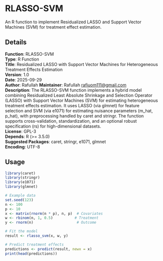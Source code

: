 # RLASSO-SVM
An R function to implement Residualized LASSO and Support Vector Machines (SVM) for treatment effect estimation.
## Details
**Function**: RLASSO-SVM  
**Type**: R Function  
**Title**: Residualized LASSO with Support Vector Machines for Heterogeneous Treatment Effects Estimation  
**Version**: 1.0  
**Date**: 2025-09-29  
**Author**: Rafullah
**Maintainer**: Rafullah <rafiuom111@gmail.com>  
**Description**: The RLASSO-SVM function implements a hybrid model combining Residualized Least Absolute Shrinkage and Selection Operator (LASSO) with Support Vector Machines (SVM) for estimating heterogeneous treatment effects estimation. It uses LASSO (via glmnet) for feature selection and SVM (via e1071) for estimating nuisance parameters (m_hat, p_hat), with preprocessing handled by caret and stringr. The function supports cross-validation, standardization, and an optional robust specification (rs) for high-dimensional datasets.  
**License**: GPL-3  
**Depends**: R (>= 3.5.0)  
**Suggested Packages**: caret, stringr, e1071, glmnet  
**Encoding**: UTF-8  

## Usage
```R
library(caret)
library(stringr)
library(e1071)
library(glmnet)

# Example data
set.seed(123)
n <- 100
p <- 10
x <- matrix(rnorm(n * p), n, p)  # Covariates
w <- rbinom(n, 1, 0.5)          # Treatment
y <- rnorm(n)                    # Outcome

# Fit the model
result <- rlasso_svm(x, w, y)

# Predict treatment effects
predictions <- predict(result, newx = x)
print(head(predictions))
